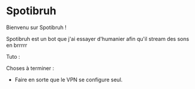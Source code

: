 # Spotibruh
Bienvenu sur Spotibruh !

Spotibruh est un bot que j'ai essayer d'humanier afin qu'il stream des sons en brrrrr

Tuto :


Choses à terminer : 
- Faire en sorte que le VPN se configure seul.
